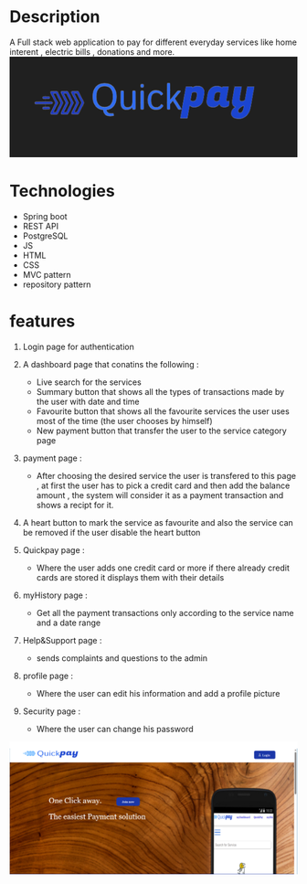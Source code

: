 # Description
 A Full stack web application to pay for different everyday services like home interent , electric bills , donations and more.
 <img src = "https://github.com/mohamed255255/QuickPay/blob/main/screenshots/Logo.png">
 
 # Technologies
 - Spring boot
 - REST API
 - PostgreSQL
 - JS
 - HTML
 - CSS
 - MVC pattern 
 - repository pattern

 # features
 1. Login page for authentication
 2. A dashboard page that conatins the following :
     - Live search for the services
     - Summary button that shows all the types of transactions made by the user with date and time
     - Favourite button that shows all the favourite services the user uses most of the time (the user chooses by himself)
     - New payment button that transfer the user to the service category page

 3. payment page : 
     - After choosing the desired service the user is transfered to this page , at first the user has to pick a credit card and then 
     add the balance amount , the system will consider it as a payment transaction and shows a recipt for it.
    
 4. A heart button to mark the service as favourite and also the service can be removed if the user disable the heart button 
 
 5. Quickpay page :
      - Where the user adds one credit card or more if there already credit cards are stored it displays them with their details
 
 6. myHistory page :
      - Get all the payment transactions only according to the service name and a date range
 
 7. Help&Support page :
     - sends complaints and questions to the admin
 
 8. profile page  :
     - Where the user can edit his information and add a profile picture 
 
 9. Security page :
     - Where the user can change his password

 <img src="https://github.com/mohamed255255/QuickPay/blob/main/screenshots/homePage.png">
  
   
    
